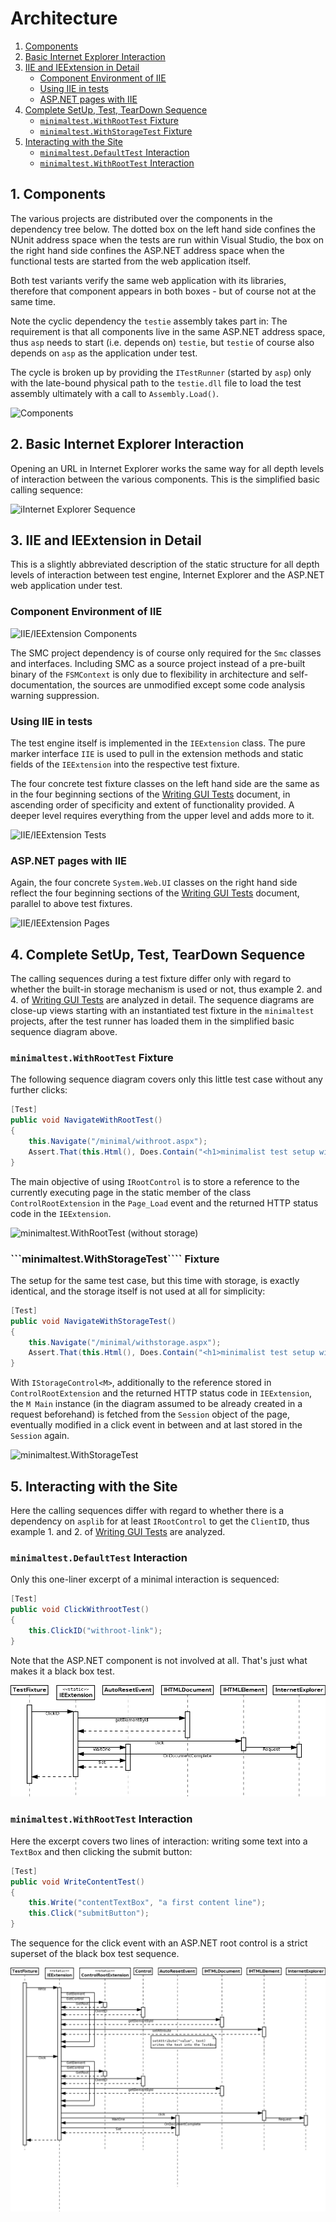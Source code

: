 # Architecture

1. [Components](#1-components)
2. [Basic Internet Explorer Interaction](#2-basic-internet-explorer-interaction)
3. [IIE and IEExtension in Detail](#3-iie-and-ieextension-in-detail)
   * [Component Environment of IIE](#component-environment-of-iie)
   * [Using IIE in tests](#using-iie-in-tests)
   * [ASP.NET pages with IIE](#asp.net-pages-with-iie)
4. [Complete SetUp, Test, TearDown Sequence](#4-complete-setup-test-teardown-sequence)
   * [```minimaltest.WithRootTest``` Fixture](#minimaltest.withroottest-fixture)
   * [```minimaltest.WithStorageTest``` Fixture](#minimaltest.withstoragetest-fixture)
5. [Interacting with the Site](#5-interacting-with-the-site)
   * [```minimaltest.DefaultTest``` Interaction](#minimaltest.defaulttest-interaction)
   * [```minimaltest.WithRootTest``` Interaction](#minimaltest.withroottest-interaction)


## 1. Components

The various projects are distributed over the components in the dependency tree
below. The dotted box on the left hand side confines the NUnit address space
when the tests are run within Visual Studio, the box on the right hand side
confines the ASP.NET address space when the functional tests are started from
the web application itself.

Both test variants verify the same web application with its libraries,
therefore that component appears in both boxes - but of course not at the same
time.
 
Note the cyclic dependency the ```testie``` assembly takes part in: The
requirement is that all components live in the same ASP.NET address space, thus
```asp``` needs to start (i.e. depends on) ```testie```, but ```testie``` of
course also depends on ```asp``` as the application under test.

The cycle is broken up by providing the ```ITestRunner``` (started by
```asp```) only with the late-bound physical path to the ```testie.dll``` file
to load the test assembly ultimately with a call to ```Assembly.Load()```.

![Components](components.png)



## 2. Basic Internet Explorer Interaction

Opening an URL in Internet Explorer works the same way for all depth levels of
interaction between the various components. This is the simplified basic
calling sequence:

![iInternet Explorer Sequence](internet-explorer.png)



## 3. IIE and IEExtension in Detail

This is a slightly abbreviated description of the static structure for all
depth levels of interaction between test engine, Internet Explorer and the
ASP.NET web application under test. 


### Component Environment of IIE

![IIE/IEExtension Components](iie-component.png)

The SMC project dependency is of course only required for the ```Smc``` classes
and interfaces. Including SMC as a source project instead of a pre-built binary
of the ```FSMContext``` is only due to flexibility in architecture and
self-documentation, the sources are unmodified except some code analysis
warning suppression.



### Using IIE in tests

The test engine itself is implemented in the ```IEExtension``` class. The pure
marker interface ```IIE```  is used to pull in the extension methods and static
fields of the ```IEExtension``` into the respective test fixture.

The four concrete test fixture classes on the left hand side are the same as in
the four beginning sections of the [Writing GUI Tests](writing.md) document, in
ascending order of specificity and extent of functionality provided. A deeper
level requires everything from the upper level and adds more to it.


![IIE/IEExtension Tests](iie-test.png)



### ASP.NET pages with IIE

Again, the four concrete ```System.Web.UI``` classes on the right hand side
reflect the four beginning sections of the [Writing GUI Tests](writing.md)
document, parallel to above test fixtures.

![IIE/IEExtension Pages](iie-page.png)



## 4. Complete SetUp, Test, TearDown Sequence

The calling sequences during a test fixture differ only with regard to whether
the built-in storage mechanism is used or not, thus example 2. and 4. of
[Writing GUI Tests](writing.md) are analyzed in detail. The sequence diagrams
are close-up views starting with an instantiated test fixture in the
```minimaltest``` projects, after the test runner has loaded them in the
simplified basic sequence diagram above.


### ```minimaltest.WithRootTest``` Fixture

The following sequence diagram covers only this little test case without any further clicks:

```csharp
[Test]
public void NavigateWithRootTest()
{
    this.Navigate("/minimal/withroot.aspx");
    Assert.That(this.Html(), Does.Contain("<h1>minimalist test setup with root</h1>"));
}

```

The main objective of using ```IRootControl``` is to store a reference to the
currently executing page in the static member of the class
```ControlRootExtension``` in the ```Page_Load``` event and the returned HTTP
status code in the ```IEExtension```.

![minimaltest.WithRootTest (without storage)](test-without-storage.png)


### ```minimaltest.WithStorageTest```` Fixture

The setup for the same test case, but this time with storage, is exactly
identical, and the storage itself is not used at all for simplicity:

```csharp
[Test]
public void NavigateWithStorageTest()
{
    this.Navigate("/minimal/withstorage.aspx");
    Assert.That(this.Html(), Does.Contain("<h1>minimalist test setup with storage</h1>"));
}
```

With ```IStorageControl<M>```, additionally to the reference stored in
```ControlRootExtension``` and the returned HTTP status code in
```IEExtension```, the ```M Main``` instance (in the diagram assumed to be
already created in a request beforehand) is fetched from the ```Session```
object of the page, eventually modified in a click event in between and at last
stored in the ```Session``` again.

![minimaltest.WithStorageTest](test-with-storage.png)



## 5. Interacting with the Site

Here the calling sequences differ with regard to whether there is a dependency
on ```asplib``` for at least ```IRootControl``` to get the ```ClientID```, thus
example 1. and 2. of [Writing GUI Tests](writing.md) are analyzed.


### ```minimaltest.DefaultTest``` Interaction

Only this one-liner excerpt of a minimal interaction is sequenced:

```csharp
[Test]
public void ClickWithrootTest()
{
    this.ClickID("withroot-link");
}
```

Note that the ASP.NET component is not involved at all. That's just what makes
it a black box test.

![minimaltest.DefaultTest](interaction-default.png)


### ```minimaltest.WithRootTest``` Interaction

Here the excerpt covers two lines of interaction: writing some text into a
```TextBox``` and then clicking the submit button:

```csharp
[Test]
public void WriteContentTest()
{
    this.Write("contentTextBox", "a first content line");
    this.Click("submitButton");
}
```

The sequence for the click event with an ASP.NET root control is a strict
superset of the black box test sequence.

![minimaltest.WithRootTest](interaction-withroot.png)
